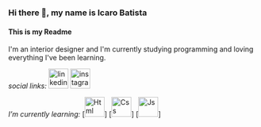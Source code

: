 ### Hi there 👋, my name is Icaro Batista
#### This is my Readme
I'm an interior designer and I'm currently studying programming and loving everything I've been learning.

*social links:*
[<img src='[https://cdn.jsdelivr.net/npm/simple-icons@3.0.1/icons/linkedin.svg](https://img.shields.io/badge/LinkedIn-0077B5?style=for-the-badge&logo=linkedin&logoColor=white)' alt='linkedin' height='40'>](https://www.linkedin.com/in/ibaptiista/)
[<img src='[https://img.shields.io/badge/Instagram-E4405F?style=for-the-badge&logo=instagram&logoColor=white)' alt='instagram' height='40'>](https://www.instagram.com/ibaptiista/)

*I’m currently learning:*
[<img src='[https://img.shields.io/badge/HTML5-E34F26?style=for-the-badge&logo=html5&logoColor=white)' alt='Html' height='40'>]
[<img src='[https://img.shields.io/badge/CSS3-1572B6?style=for-the-badge&logo=css3&logoColor=white)' alt='Css' height='40'>]
[<img src='[https://img.shields.io/badge/JavaScript-323330?style=for-the-badge&logo=javascript&logoColor=F7DF1E)' alt='Js' height='40'>]
<!---
ibaptiista/ibaptiista is a ✨ special ✨ repository because its `README.md` (this file) appears on your GitHub profile.
You can click the Preview link to take a look at your changes.
--->
